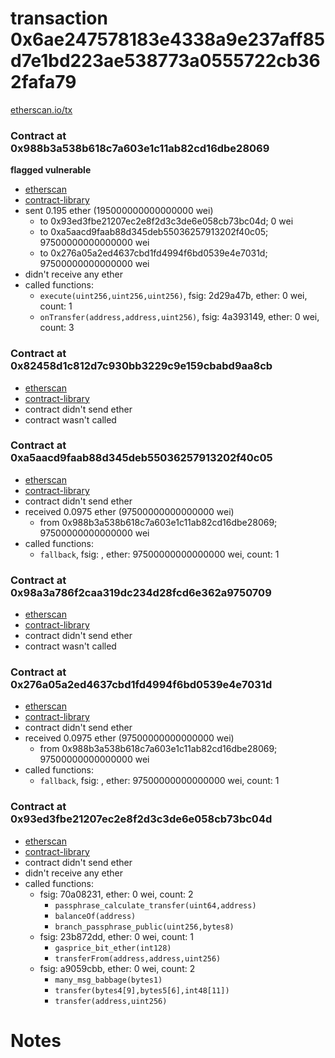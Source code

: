 # transaction 0x6ae247578183e4338a9e237aff85d7e1bd223ae538773a0555722cb362fafa79

[etherscan.io/tx](https://etherscan.io/tx/0x6ae247578183e4338a9e237aff85d7e1bd223ae538773a0555722cb362fafa79)


### Contract at 0x988b3a538b618c7a603e1c11ab82cd16dbe28069

**flagged vulnerable**

* [etherscan](https://etherscan.io/address/0x988b3a538b618c7a603e1c11ab82cd16dbe28069)
* [contract-library](https://contract-library.com/contracts/Ethereum/988b3a538b618c7a603e1c11ab82cd16dbe28069)
* sent 0.195 ether (195000000000000000 wei)
    * to 0x93ed3fbe21207ec2e8f2d3c3de6e058cb73bc04d; 0 wei
    * to 0xa5aacd9faab88d345deb55036257913202f40c05; 97500000000000000 wei
    * to 0x276a05a2ed4637cbd1fd4994f6bd0539e4e7031d; 97500000000000000 wei
* didn't receive any ether
* called functions:
    * `execute(uint256,uint256,uint256)`, fsig: 2d29a47b, ether: 0 wei, count: 1
    * `onTransfer(address,address,uint256)`, fsig: 4a393149, ether: 0 wei, count: 3


### Contract at 0x82458d1c812d7c930bb3229c9e159cbabd9aa8cb

* [etherscan](https://etherscan.io/address/0x82458d1c812d7c930bb3229c9e159cbabd9aa8cb)
* [contract-library](https://contract-library.com/contracts/Ethereum/82458d1c812d7c930bb3229c9e159cbabd9aa8cb)
* contract didn't send ether
* contract wasn't called


### Contract at 0xa5aacd9faab88d345deb55036257913202f40c05

* [etherscan](https://etherscan.io/address/0xa5aacd9faab88d345deb55036257913202f40c05)
* [contract-library](https://contract-library.com/contracts/Ethereum/a5aacd9faab88d345deb55036257913202f40c05)
* contract didn't send ether
* received 0.0975 ether (97500000000000000 wei)
    * from 0x988b3a538b618c7a603e1c11ab82cd16dbe28069; 97500000000000000 wei
* called functions:
    * `fallback`, fsig: , ether: 97500000000000000 wei, count: 1


### Contract at 0x98a3a786f2caa319dc234d28fcd6e362a9750709

* [etherscan](https://etherscan.io/address/0x98a3a786f2caa319dc234d28fcd6e362a9750709)
* [contract-library](https://contract-library.com/contracts/Ethereum/98a3a786f2caa319dc234d28fcd6e362a9750709)
* contract didn't send ether
* contract wasn't called


### Contract at 0x276a05a2ed4637cbd1fd4994f6bd0539e4e7031d

* [etherscan](https://etherscan.io/address/0x276a05a2ed4637cbd1fd4994f6bd0539e4e7031d)
* [contract-library](https://contract-library.com/contracts/Ethereum/276a05a2ed4637cbd1fd4994f6bd0539e4e7031d)
* contract didn't send ether
* received 0.0975 ether (97500000000000000 wei)
    * from 0x988b3a538b618c7a603e1c11ab82cd16dbe28069; 97500000000000000 wei
* called functions:
    * `fallback`, fsig: , ether: 97500000000000000 wei, count: 1


### Contract at 0x93ed3fbe21207ec2e8f2d3c3de6e058cb73bc04d

* [etherscan](https://etherscan.io/address/0x93ed3fbe21207ec2e8f2d3c3de6e058cb73bc04d)
* [contract-library](https://contract-library.com/contracts/Ethereum/93ed3fbe21207ec2e8f2d3c3de6e058cb73bc04d)
* contract didn't send ether
* didn't receive any ether
* called functions:
    * fsig: 70a08231, ether: 0 wei, count: 2
        * `passphrase_calculate_transfer(uint64,address)`
        * `balanceOf(address)`
        * `branch_passphrase_public(uint256,bytes8)`
    * fsig: 23b872dd, ether: 0 wei, count: 1
        * `gasprice_bit_ether(int128)`
        * `transferFrom(address,address,uint256)`
    * fsig: a9059cbb, ether: 0 wei, count: 2
        * `many_msg_babbage(bytes1)`
        * `transfer(bytes4[9],bytes5[6],int48[11])`
        * `transfer(address,uint256)`

# Notes

